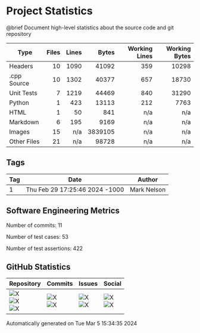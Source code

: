 Project Statistics
==================

@brief Document high-level statistics about the source code and
       git repository

| Type | Files | Lines | Bytes | Working Lines | Working Bytes |
|------|------:|------:|------:|--------------:|--------------:|
|Headers|10|1090|41092|359|10298|
|.cpp Source|10|1302|40377|657|18730|
|Unit Tests|7|1219|44469|840|31290|
|Python|1|423|13113|212|7763|
|HTML|1|50|841|n/a|n/a|
|Markdown|6|195|9169|n/a|n/a|
|Images|15|n/a|3839105|n/a|n/a|
|Other Files|21|n/a|98728|n/a|n/a|

## Tags
| Tag | Date | Author |
|-----|------|--------|
|1|Thu Feb 29 17:25:46 2024 -1000|Mark Nelson|


## Software Engineering Metrics

Number of commits:  11

Number of test cases:  53

Number of test assertions:  422

## GitHub Statistics
| Repository                           | Commits                   | Issues                  | Social                    |
|--------------------------------------|---------------------------|-------------------------|---------------------------|
| ![X](https://img.shields.io/github/languages/code-size/EE-205/ee205_animal_farm?style=plastic) <br/> ![X](https://img.shields.io/github/repo-size/EE-205/ee205_animal_farm?style=plastic) <br/> ![X](https://img.shields.io/github/contributors/EE-205/ee205_animal_farm?style=plastic) | ![X](https://img.shields.io/github/commit-activity/w/EE-205/ee205_animal_farm?style=plastic) <br/> ![X](https://img.shields.io/github/last-commit/EE-205/ee205_animal_farm?style=plastic) | ![X](https://img.shields.io/github/issues-raw/EE-205/ee205_animal_farm?style=plastic) <br/> ![X](https://img.shields.io/github/issues-closed-raw/EE-205/ee205_animal_farm?style=plastic) | ![X](https://img.shields.io/github/forks/EE-205/ee205_animal_farm?style=plastic) <br/> ![X](https://img.shields.io/github/stars/EE-205/ee205_animal_farm?style=plastic) |

Automatically generated on Tue Mar  5 15:34:35 2024
